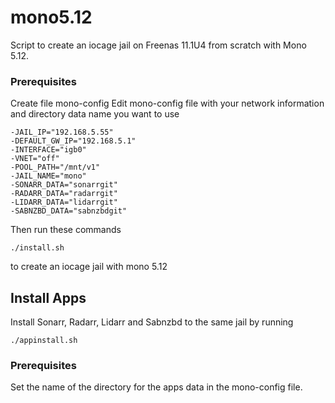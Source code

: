 # mono5.12

Script to create an iocage jail on Freenas 11.1U4 from scratch with Mono 5.12.  
### Prerequisites
Create file mono-config
Edit mono-config file with your network information and directory data name you want to use
```
-JAIL_IP="192.168.5.55"
-DEFAULT_GW_IP="192.168.5.1"
-INTERFACE="igb0"
-VNET="off"
-POOL_PATH="/mnt/v1"
-JAIL_NAME="mono"
-SONARR_DATA="sonarrgit"
-RADARR_DATA="radarrgit"
-LIDARR_DATA="lidarrgit"
-SABNZBD_DATA="sabnzbdgit"
```
Then run these commands
```
./install.sh
```
to create an iocage jail with mono 5.12

## Install Apps
Install Sonarr, Radarr, Lidarr and Sabnzbd to the same jail by running
```
./appinstall.sh
```
### Prerequisites
Set the name of the directory for the apps data in the mono-config file.
